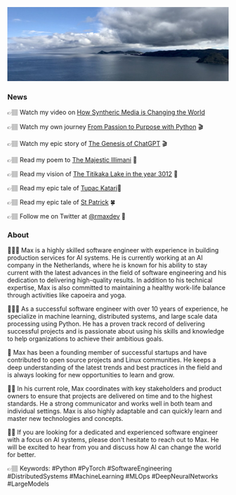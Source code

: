 ![Sun Island](banner.jpeg)

### News 

👉🏽 Watch my video on [How Syntheric Media is Changing the World](https://www.linkedin.com/posts/rmaxespinoza_ai-syntheticmedia-generativeai-activity-7084141358998806528-PqJ3)

👉🏽 Watch my own journey [From Passion to Purpose with Python](https://www.youtube.com/watch?v=RCzhZWr-nco) 🎬

👉🏽 Watch my epic story of [The Genesis of ChatGPT](https://youtu.be/32QqY2PQYC0) 🎬

👉🏽 Read my poem to [The Majestic Illimani](https://www.linkedin.com/posts/rmaxespinoza_in-the-land-of-jallalla-illimani-stands-activity-7052293570426232832-ZaD8) 🗻

👉🏽 Read my vision of [The Titikaka Lake in the year 3012](https://www.linkedin.com/posts/rmaxespinoza_culture-andes-titikaka-activity-7042849758809337856-Xny8) 🔮

👉🏽 Read my epic tale of [Tupac Katari](https://www.linkedin.com/posts/rmaxespinoza_colonialism-aymara-rebellion-activity-7043353414788882432-HyrX)🗿

👉🏽 Read my epic tale of [St Patrick](https://www.linkedin.com/posts/rmaxespinoza_late-fourth-century-britannia-activity-7042832519573975041-pAnT) 🍀

👉🏽 Follow me on Twitter at [@rmaxdev](https://twitter.com/rmaxdev) 🐥

<!--
**rmax/rmax** is a ✨ _special_ ✨ repository because its `README.md` (this file) appears on your GitHub profile.

Here are some ideas to get you started:
-->

<!--
- 🔭 I’m currently working as software engineer in machine learning systems.
- 👯 I’m looking to collaborate on python/ml projects.
- 🤔 I’m looking for help with maintaining [scrapy-redis](https://github.com/rmax/scrapy-redis).
- 📫 How to reach me: hey (at) rmax.io.
- 😄 Pronouns: he/him.
- ⚡ Fun fact: I have a mention on the wikipedia.
-->

### About

🙋🏽‍♂️ Max is a highly skilled software engineer with experience in building production services for AI systems. He is currently working at an AI company in the Netherlands, where he is known for his ability to stay current with the latest advances in the field of software engineering and his dedication to delivering high-quality results. In addition to his technical expertise, Max is also committed to maintaining a healthy work-life balance through activities like capoeira and yoga.

👨🏽‍💻 As a successful software engineer with over 10 years of experience, he specialize in machine learning, distributed systems, and large scale data processing using Python. He has a proven track record of delivering successful projects and is passionate about using his skills and knowledge to help organizations to achieve their ambitious goals.

🚀 Max has been a founding member of successful startups and have contributed to open source projects and Linux communities. He keeps a deep understanding of the latest trends and best practices in the field and is always looking for new opportunities to learn and grow.

💪🏽 In his current role, Max coordinates with key stakeholders and product owners to ensure that projects are delivered on time and to the highest standards. He a strong communicator and works well in both team and individual settings. Max is also highly adaptable and can quickly learn and master new technologies and concepts.

🙌🏽 If you are looking for a dedicated and experienced software engineer with a focus on AI systems, please don't hesitate to reach out to Max. He will be excited to hear from you and discuss how AI can change the world for better. 

👉🏽 Keywords: #Python #PyTorch #SoftwareEngineering #DistributedSystems #MachineLearning #MLOps #DeepNeuralNetworks #LargeModels
